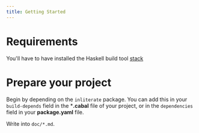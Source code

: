 ```yaml
---
title: Getting Started
---
```


# Requirements

You'll have to have installed the Haskell build tool [stack](https://haskellstack.org)

# Prepare your project

Begin by depending on the `inliterate` package. You can add this in your `build-depends` field in the
***.cabal** file of your project, or in the `dependencies` field in your **package.yaml** file.

Write into `doc/*.md`.


